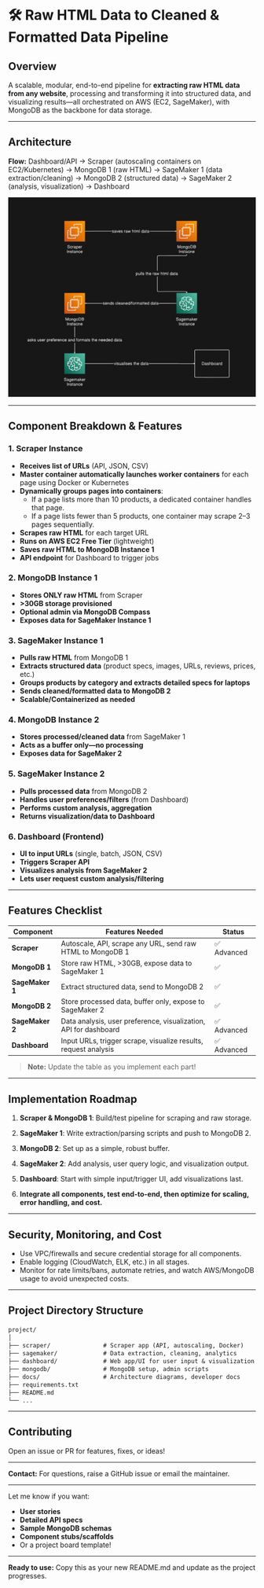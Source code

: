 # 🛠️ Raw HTML Data to Cleaned & Formatted Data Pipeline

## **Overview**

A scalable, modular, end-to-end pipeline for **extracting raw HTML data from any website**, processing and transforming it into structured data, and visualizing results—all orchestrated on AWS (EC2, SageMaker), with MongoDB as the backbone for data storage.

---

## **Architecture**

**Flow:**
Dashboard/API → Scraper (autoscaling containers on EC2/Kubernetes) → MongoDB 1 (raw HTML) → SageMaker 1 (data extraction/cleaning) → MongoDB 2 (structured data) → SageMaker 2 (analysis, visualization) → Dashboard

![System Architecture](docs/architecture.png)

---

## **Component Breakdown & Features**

### 1. **Scraper Instance**

* **Receives list of URLs** (API, JSON, CSV)
* **Master container automatically launches worker containers** for each page using Docker or Kubernetes
* **Dynamically groups pages into containers**:
  * If a page lists more than 10 products, a dedicated container handles that page.
  * If a page lists fewer than 5 products, one container may scrape 2–3 pages sequentially.
* **Scrapes raw HTML** for each target URL
* **Runs on AWS EC2 Free Tier** (lightweight)
* **Saves raw HTML to MongoDB Instance 1**
* **API endpoint** for Dashboard to trigger jobs

### 2. **MongoDB Instance 1**

* **Stores ONLY raw HTML** from Scraper
* **>30GB storage provisioned**
* **Optional admin via MongoDB Compass**
* **Exposes data for SageMaker Instance 1**

### 3. **SageMaker Instance 1**

* **Pulls raw HTML** from MongoDB 1
* **Extracts structured data** (product specs, images, URLs, reviews, prices, etc.)
* **Groups products by category and extracts detailed specs for laptops**
* **Sends cleaned/formatted data to MongoDB 2**
* **Scalable/Containerized as needed**

### 4. **MongoDB Instance 2**

* **Stores processed/cleaned data** from SageMaker 1
* **Acts as a buffer only—no processing**
* **Exposes data for SageMaker 2**

### 5. **SageMaker Instance 2**

* **Pulls processed data** from MongoDB 2
* **Handles user preferences/filters** (from Dashboard)
* **Performs custom analysis, aggregation**
* **Returns visualization/data to Dashboard**

### 6. **Dashboard (Frontend)**

* **UI to input URLs** (single, batch, JSON, CSV)
* **Triggers Scraper API**
* **Visualizes analysis from SageMaker 2**
* **Lets user request custom analysis/filtering**

---

## **Features Checklist**

| Component       | Features Needed                                                  | Status |
| --------------- | ---------------------------------------------------------------- | ------ |
| **Scraper**     | Autoscale, API, scrape any URL, send raw HTML to MongoDB 1       | ✅ Advanced |
| **MongoDB 1**   | Store raw HTML, >30GB, expose data to SageMaker 1                | ✅       |
| **SageMaker 1** | Extract structured data, send to MongoDB 2                       | ✅       |
| **MongoDB 2**   | Store processed data, buffer only, expose to SageMaker 2         | ✅       |
| **SageMaker 2** | Data analysis, user preference, visualization, API for dashboard | ✅ Advanced |
| **Dashboard**   | Input URLs, trigger scrape, visualize results, request analysis  | ✅ Advanced |

> **Note:** Update the table as you implement each part!

---

## **Implementation Roadmap**

1. **Scraper & MongoDB 1**:
   Build/test pipeline for scraping and raw storage.

2. **SageMaker 1**:
   Write extraction/parsing scripts and push to MongoDB 2.

3. **MongoDB 2**:
   Set up as a simple, robust buffer.

4. **SageMaker 2**:
   Add analysis, user query logic, and visualization output.

5. **Dashboard**:
   Start with simple input/trigger UI, add visualizations last.

6. **Integrate all components, test end-to-end, then optimize for scaling, error handling, and cost.**

---

## **Security, Monitoring, and Cost**

* Use VPC/firewalls and secure credential storage for all components.
* Enable logging (CloudWatch, ELK, etc.) in all stages.
* Monitor for rate limits/bans, automate retries, and watch AWS/MongoDB usage to avoid unexpected costs.

---

## **Project Directory Structure**

```
project/
│
├── scraper/               # Scraper app (API, autoscaling, Docker)
├── sagemaker/             # Data extraction, cleaning, analytics
├── dashboard/             # Web app/UI for user input & visualization
├── mongodb/               # MongoDB setup, admin scripts
├── docs/                  # Architecture diagrams, developer docs
├── requirements.txt
├── README.md
└── ...
```

---

## **Contributing**

Open an issue or PR for features, fixes, or ideas!

---

**Contact:**
For questions, raise a GitHub issue or email the maintainer.

---

Let me know if you want:

* **User stories**
* **Detailed API specs**
* **Sample MongoDB schemas**
* **Component stubs/scaffolds**
* Or a project board template!

---

**Ready to use:**
Copy this as your new README.md and update as the project progresses.

